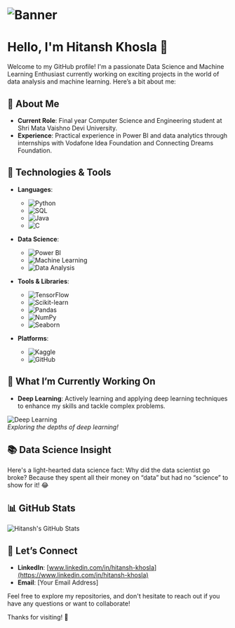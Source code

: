 # ![Banner](https://your-image-hosting-service.com/your-custom-banner.jpg)

# Hello, I'm Hitansh Khosla 👋

Welcome to my GitHub profile! I'm a passionate Data Science and Machine Learning Enthusiast currently working on exciting projects in the world of data analysis and machine learning. Here’s a bit about me:

## 🚀 About Me

- **Current Role**: Final year Computer Science and Engineering student at Shri Mata Vaishno Devi University.
- **Experience**: Practical experience in Power BI and data analytics through internships with Vodafone Idea Foundation and Connecting Dreams Foundation.

## 🔧 Technologies & Tools

- **Languages**:
  - ![Python](https://img.shields.io/badge/Python-3776AB?style=for-the-badge&logo=python&logoColor=white)
  - ![SQL](https://img.shields.io/badge/SQL-4479A1?style=for-the-badge&logo=sqlite&logoColor=white)
  - ![Java](https://img.shields.io/badge/Java-007396?style=for-the-badge&logo=java&logoColor=white)
  - ![C](https://img.shields.io/badge/C-A8B9CC?style=for-the-badge&logo=c&logoColor=black)

- **Data Science**:
  - ![Power BI](https://img.shields.io/badge/Power_BI-1F77C1?style=for-the-badge&logo=powerbi&logoColor=white)
  - ![Machine Learning](https://img.shields.io/badge/Machine_Learning-FF7F0E?style=for-the-badge&logo=python&logoColor=white)
  - ![Data Analysis](https://img.shields.io/badge/Data_Analysis-FF6F61?style=for-the-badge&logo=python&logoColor=white)

- **Tools & Libraries**:
  - ![TensorFlow](https://img.shields.io/badge/TensorFlow-FF6F00?style=for-the-badge&logo=tensorflow&logoColor=white)
  - ![Scikit-learn](https://img.shields.io/badge/Scikit--learn-F7931E?style=for-the-badge&logo=scikit-learn&logoColor=white)
  - ![Pandas](https://img.shields.io/badge/Pandas-150458?style=for-the-badge&logo=pandas&logoColor=white)
  - ![NumPy](https://img.shields.io/badge/NumPy-013243?style=for-the-badge&logo=numpy&logoColor=white)
  - ![Seaborn](https://img.shields.io/badge/Seaborn-00A3E0?style=for-the-badge&logo=python&logoColor=white)

- **Platforms**:
  - ![Kaggle](https://img.shields.io/badge/Kaggle-20BEFF?style=for-the-badge&logo=kaggle&logoColor=white)
  - ![GitHub](https://img.shields.io/badge/GitHub-181717?style=for-the-badge&logo=github&logoColor=white)

## 🌟 What I’m Currently Working On

- **Deep Learning**: Actively learning and applying deep learning techniques to enhance my skills and tackle complex problems.

![Deep Learning](https://media.giphy.com/media/26FxybCFvFgFhw5jG/giphy.gif)  
*Exploring the depths of deep learning!*

## 📚 Data Science Insight

Here's a light-hearted data science fact: Why did the data scientist go broke? Because they spent all their money on “data” but had no “science” to show for it! 😂

## 📊 GitHub Stats

![Hitansh's GitHub Stats](https://github-readme-stats.vercel.app/api?username=hitanshkhosla&show_icons=true&hide_title=true&count_private=true)

## 🤝 Let’s Connect

- **LinkedIn**: [www.linkedin.com/in/hitansh-khosla](https://www.linkedin.com/in/hitansh-khosla)
- **Email**: [Your Email Address]

Feel free to explore my repositories, and don't hesitate to reach out if you have any questions or want to collaborate!

Thanks for visiting! 🚀
